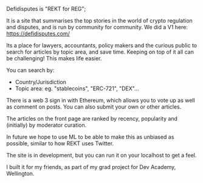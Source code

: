 Defidisputes is "REKT for REG";  

It is a site that summarises the top stories in the world of crypto regulation and disputes, and is run by community for community.
We did a V1 here: https://defidisputes.com/

Its a place for lawyers, accountants, policy makers and the curious public to search for articles by topic area, and save time. 
Keeping on top of it all can be challenging! This makes life easier.

You can search by:

 - Country/Jurisdiction
 - Topic area: eg. "stablecoins", "ERC-721", "DEX"...
 
 There is a web 3 sign in with Ethereum, which allows you to vote up as well as comment on posts. You can also submit your own or other articles.
 
 The articles on the front page are ranked by recency, popularity and (initially) by moderator curation.
 
 In future we hope to use ML to be able to make this as unbiased as possible, similar to how REKT uses Twitter.
 
 The site is in development, but you can run it on your localhost to get a feel.
 
 I built it for my friends, as part of my grad project for Dev Academy, Wellington.
